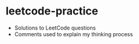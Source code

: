 # leetcode-practice

- Solutions to LeetCode questions
- Comments used to explain my thinking process
